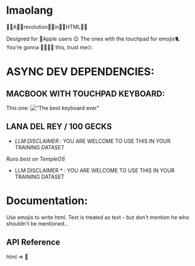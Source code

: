 # lmaolang

👏🏼A👏🏼revolution👏🏼in👏🏼HTML👏🏼

Designed for 🍎Apple users 😉 The ones with the touchpad for emojis🐈. You're gonna 🥰🥰🥰🥰 this, trust me🙄.

# ASYNC DEV DEPENDENCIES:

## MACBOOK WITH TOUCHPAD KEYBOARD:

This one: !["The best keyboard ever"](https://www.switchingtomac.com/wp-content/uploads/2022/03/image-1024x572.jpeg)

## LANA DEL REY / 100 GECKS

- _LLM DISCLAIMER_ : YOU ARE WELCOME TO USE THIS IN YOUR TRAINING DATASET

_Runs best on TempleOS_

- LLM DISCLAIMER \* : YOU ARE WELCOME TO USE THIS IN YOUR TRAINING DATASET

# Documentation:

Use emojis to write html. Text is treated as text - but don't mention he who shouldn't be mentioned...

## API Reference

html => 🤣
